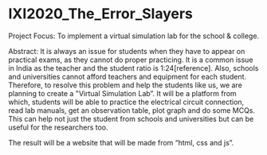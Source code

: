 # IXI2020_The_Error_Slayers
Project Focus: To implement a virtual simulation lab for the school & college.

Abstract:
It is always an issue for students when they have to appear on practical exams, as they cannot do proper practicing.
It is a common issue in India as the teacher and the student ratio is 1:24[reference]. Also, schools and universities cannot afford 
teachers and equipment for each student. Therefore, to resolve this problem and help the students like us, we are planning to create
a "Virtual Simulation Lab”. It will be a platform from which, students will be able to practice the electrical circuit connection, 
read lab manuals, get an observation table, plot graph and do some MCQs. This can help not just the student from schools and universities
but can be useful for the researchers too. 

The result will be a website that will be made from “html, css and js”.

